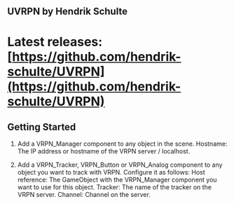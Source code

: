 ## UVRPN by Hendrik Schulte

# Latest releases: [https://github.com/hendrik-schulte/UVRPN](https://github.com/hendrik-schulte/UVRPN)

## Getting Started

1.  Add a VRPN_Manager component to any object in the scene.
        Hostname: The IP address or hostname of the VRPN server / localhost.

2.  Add a VRPN_Tracker, VRPN_Button or VRPN_Analog component to any object you want to track with VRPN. 
	Configure it as follows:
        Host reference: The GameObject with the VRPN_Manager component you want to use for this object.
        Tracker: The name of the tracker on the VRPN server.
        Channel: Channel on the server.

